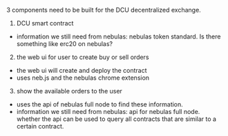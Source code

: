 3 components need to be built for the DCU decentralized exchange.  

1. DCU smart contract
- information we still need from nebulas: nebulas token standard.  Is there something like erc20 on nebulas?

2. the web ui for user to create buy or sell orders
- the web ui will create and deploy the contract
- uses neb.js and the nebulas chrome extension

3. show the available orders to the user
- uses the api of nebulas full node to find these information.
- information we still need from nebulas: api for nebulas full node.  whether the api can be used to query all contracts that are similar to a certain contract.
